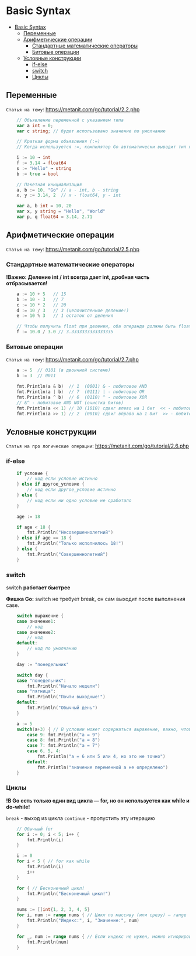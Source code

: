 # Basic Syntax

- [Basic Syntax](#basic-syntax)
  - [Переменные](#переменные)
  - [Арифметические операции](#арифметические-операции)
    - [Стандартные математические операторы](#стандартные-математические-операторы)
    - [Битовые операции](#битовые-операции)
  - [Условные конструкции](#условные-конструкции)
    - [if-else](#if-else)
    - [switch](#switch)
    - [Циклы](#циклы)

## Переменные

`Статья на тему`: <https://metanit.com/go/tutorial/2.2.php>

```go
    // Объявление переменной с указанием типа
    var a int = 0;
    var c string; // будет использовано значение по умолчанию

    // Краткая форма объявления (:=)
    // Когда используется :=, компилятор Go автоматически выводит тип переменной на основе присваиваемого значения

    i := 10 → int
    f := 3.14 → float64
    s := "Hello" → string
    b := true → bool

    // Пакетная инициализация
    a, b := 10, "Go" // a - int, b - string
    x, y := 3.14, 2  // x - float64, y - int

    var a, b int = 10, 20
    var x, y string = "Hello", "World"
    var p, q float64 = 3.14, 2.71
```

## Арифметические операции

`Статья на тему`: <https://metanit.com/go/tutorial/2.5.php>

### Стандартные математические операторы

**!Важно: Деление int / int всегда дает int, дробная часть отбрасывается!**

```go
    a := 10 + 5   // 15
    b := 10 - 3   // 7
    c := 10 * 2   // 20
    d := 10 / 3   // 3 (целочисленное деление!)
    e := 10 % 3   // 1 остаток от деления

    // Чтобы получить float при делении, оба операнда должны быть float64
    f := 10.0 / 3.0 // 3.3333333333333335
```

### Битовые операции

`Статья на тему`: <https://metanit.com/go/tutorial/2.7.php>

```go
    a := 5  // 0101 (в двоичной системе)
    b := 3  // 0011

    fmt.Println(a & b)  // 1  (0001) & - побитовое AND
    fmt.Println(a | b)  // 7  (0111) | - побитовое OR
    fmt.Println(a ^ b)  // 6  (0110) ^ - побитовое XOR
    // &^ - побитовое AND NOT (очистка битов)
    fmt.Println(a << 1) // 10 (1010) сдвиг влево на 1 бит  << - побитовый сдвиг влево
    fmt.Println(a >> 1) // 2  (0010) сдвиг вправо на 1 бит  >> - побитовый сдвиг вправо
```

## Условные конструкции

`Статья на про логические операции`: <https://metanit.com/go/tutorial/2.6.php>

### if-else

```go
    if условие {
        // код если условие истинно
    } else if другое_условие {
        // код если другое_условие истинно
    } else {
        // код если ни одно условие не сработало
    }

    age := 18

    if age < 18 {
        fmt.Println("Несовершеннолетний")
    } else if age == 18 {
        fmt.Println("Только исполнилось 18!")
    } else {
        fmt.Println("Совершеннолетний")
    }
```

### switch

switch **работает быстрее**

**Фишка Go:** switch не требует break, он сам выходит после выполнения case.

```go
    switch выражение {
    case значение1:
        // код
    case значение2:
        // код
    default:
        // код по умолчанию
    }

    day := "понедельник"

    switch day {
    case "понедельник":
        fmt.Println("Начало недели")
    case "пятница":
        fmt.Println("Почти выходные!")
    default:
        fmt.Println("Обычный день")
    }

    a := 5
    switch(a+3) { // В условии может содержаться выражение, важно, чтобы оно возвращало значение
        case 9: fmt.Println("a = 9")
        case 8: fmt.Println("a = 8")
        case 7: fmt.Println("a = 7")
        case 6, 5, 4: 
            fmt.Println("a = 6 или 5 или 4, но это не точно")
        default: 
            fmt.Println("значение переменной a не определено")
    }
```

### Циклы

**!В Go есть только один вид цикла — for, но он используется как while и do-while!**

`break` - выход из цикла
`continue` - пропустить эту итерацию

```go
    // Обычный for
    for i := 0; i < 5; i++ {
        fmt.Println(i)
    }

    i := 0
    for i < 5 { // for как while
        fmt.Println(i)
        i++
    }

    for { // Бесконечный цикл!
        fmt.Println("Бесконечный цикл!")
    }

    nums := []int{1, 2, 3, 4, 5}
    for i, num := range nums { // Цикл по массиву (или срезу) — range
        fmt.Println("Индекс:", i, "Значение:", num)
    }

    for _, num := range nums { // Если индекс не нужен, можно игнорировать _
        fmt.Println(num)
    }
```
